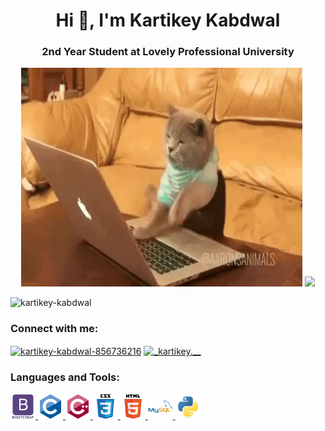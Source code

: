 <h1 align="center">Hi 👋, I'm Kartikey Kabdwal</h1>
<h3 align="center">2nd Year Student at Lovely Professional University </h3>
<p align="center">
  <img src="https://github.com/Kartikey-Kabdwal/Kartikey-Kabdwal/blob/main/meme.gif" width=450 height=350>
  <img src="https://github.com/ShyamPraveenSingh/ShyamPraveenSingh/blob/master/new.gif" height=350/>
  
</p>


<p align="left"> <img src="https://komarev.com/ghpvc/?username=kartikey-kabdwal&label=Profile%20views&color=0e75b6&style=flat" alt="kartikey-kabdwal" /> </p>

<h3 align="left">Connect with me:</h3>
<p align="left">
<a href="https://linkedin.com/in/kartikey-kabdwal-856736216" target="blank"><img align="center" src="https://raw.githubusercontent.com/rahuldkjain/github-profile-readme-generator/master/src/images/icons/Social/linked-in-alt.svg" alt="kartikey-kabdwal-856736216" height="30" width="40" /></a>
<a href="https://instagram.com/_kartikey.__" target="blank"><img align="center" src="https://raw.githubusercontent.com/rahuldkjain/github-profile-readme-generator/master/src/images/icons/Social/instagram.svg" alt="_kartikey.__" height="30" width="40" /></a>
</p>

<h3 align="left">Languages and Tools:</h3>
<p align="left"> <a href="https://getbootstrap.com" target="_blank"> <img src="https://raw.githubusercontent.com/devicons/devicon/master/icons/bootstrap/bootstrap-plain-wordmark.svg" alt="bootstrap" width="40" height="40"/> </a> <a href="https://www.cprogramming.com/" target="_blank"> <img src="https://raw.githubusercontent.com/devicons/devicon/master/icons/c/c-original.svg" alt="c" width="40" height="40"/> </a> <a href="https://www.w3schools.com/cpp/" target="_blank"> <img src="https://raw.githubusercontent.com/devicons/devicon/master/icons/cplusplus/cplusplus-original.svg" alt="cplusplus" width="40" height="40"/> </a> <a href="https://www.w3schools.com/css/" target="_blank"> <img src="https://raw.githubusercontent.com/devicons/devicon/master/icons/css3/css3-original-wordmark.svg" alt="css3" width="40" height="40"/> </a> <a href="https://www.w3.org/html/" target="_blank"> <img src="https://raw.githubusercontent.com/devicons/devicon/master/icons/html5/html5-original-wordmark.svg" alt="html5" width="40" height="40"/> </a> <a href="https://www.mysql.com/" target="_blank"> <img src="https://raw.githubusercontent.com/devicons/devicon/master/icons/mysql/mysql-original-wordmark.svg" alt="mysql" width="40" height="40"/> </a> <a href="https://www.python.org" target="_blank"> <img src="https://raw.githubusercontent.com/devicons/devicon/master/icons/python/python-original.svg" alt="python" width="40" height="40"/> </a> </p>
